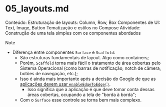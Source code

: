 # 05_layouts.md

Conteúdo:
Estruturação de layouts: Column, Row, Box
Componentes de UI: Text, Image, Button
Tematização e estilos no Compose
Atividade:
Construção de uma tela simples com os componentes abordados

> [!Note]
>
> - Diferença entre componentes `Surface` e `Scaffold`:
>   - São estruturas fundamentais de layout. Algo como containers;
>   - Porém, `Scaffold` torna mais fácil o tratamento de área cobertas pelo Sistema Operacional (como barras de notificação, notch de câmera, botões de navegação, etc.);
>   - Isso é ainda mais importante após a decisão do Google de que as [aplicações devem usar `enableEdgeToEdge()`](https://developer.android.com/about/versions/15/behavior-changes-15#edge-to-edge).
>     - Isso significa que a aplicação é que deve tomar conta dessas áreas cobertas, ocupando a tela de "borda à borda";
>   - Com o `Surface` esse controle se torna bem mais complexo.

